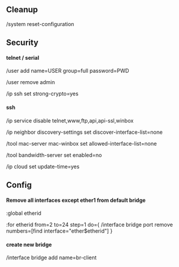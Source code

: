 ## Cleanup 

/system reset-configuration

## Security

#### telnet / serial

/user add name=USER group=full password=PWD

/user remove admin

/ip ssh set strong-crypto=yes

#### ssh
/ip service disable telnet,www,ftp,api,api-ssl,winbox

/ip neighbor discovery-settings set discover-interface-list=none 

/tool mac-server mac-winbox set allowed-interface-list=none

/tool bandwidth-server set enabled=no 

/ip cloud set update-time=yes


## Config

#### Remove all interfaces except ether1 from default bridge

:global etherid

:for etherid from=2 to=24 step=1 do={ /interface bridge port remove numbers=[find interface="ether$etherid"] }

#### create new bridge

/interface bridge add name=br-client

